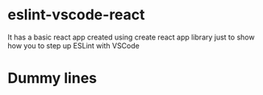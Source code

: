 # eslint-vscode-react
It has a basic react app created using create react app library just to show how you to step up ESLint with VSCode

# Dummy lines
